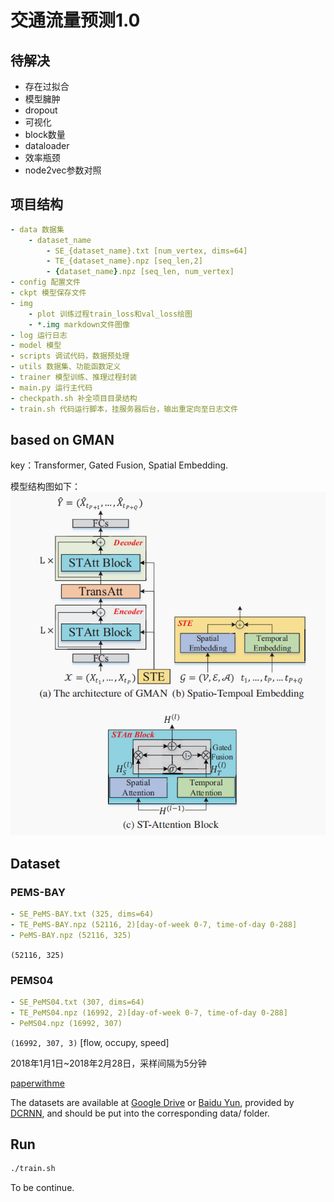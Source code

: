 # 交通流量预测1.0

## 待解决

- 存在过拟合
- 模型臃肿
- dropout
- 可视化
- block数量
- dataloader
- 效率瓶颈
- node2vec参数对照

## 项目结构

```yaml
- data 数据集
    - dataset_name
        - SE_{dataset_name}.txt [num_vertex, dims=64]
        - TE_{dataset_name}.npz [seq_len,2]
        - {dataset_name}.npz [seq_len, num_vertex]
- config 配置文件
- ckpt 模型保存文件
- img
    - plot 训练过程train_loss和val_loss绘图
    - *.img markdown文件图像
- log 运行日志
- model 模型
- scripts 调试代码，数据预处理
- utils 数据集、功能函数定义
- trainer 模型训练、推理过程封装
- main.py 运行主代码
- checkpath.sh 补全项目目录结构
- train.sh 代码运行脚本，挂服务器后台，输出重定向至日志文件

```

## based on GMAN

key：Transformer, Gated Fusion, Spatial Embedding.

模型结构图如下：
![GMAN](./img/gman.png)

## Dataset

### PEMS-BAY

```yaml
- SE_PeMS-BAY.txt (325, dims=64)
- TE_PeMS-BAY.npz (52116, 2)[day-of-week 0-7, time-of-day 0-288]
- PeMS-BAY.npz (52116, 325)
```

`(52116, 325)`

### PEMS04

```yaml
- SE_PeMS04.txt (307, dims=64)
- TE_PeMS04.npz (16992, 2)[day-of-week 0-7, time-of-day 0-288]
- PeMS04.npz (16992, 307)
```

`(16992, 307, 3)` [flow, occupy, speed]

2018年1月1日~2018年2月28日，采样间隔为5分钟

[paperwithme](https://paperswithcode.com/task/traffic-prediction)

The datasets are available at [Google Drive](https://drive.google.com/open?id=10FOTa6HXPqX8Pf5WRoRwcFnW9BrNZEIX) or [Baidu Yun](https://pan.baidu.com/s/14Yy9isAIZYdU__OYEQGa_g), provided by [DCRNN](https://github.com/liyaguang/DCRNN), and should be put into the corresponding data/ folder.

## Run

```bash
./train.sh
```

To be continue.
